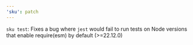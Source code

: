```yaml
---
'sku': patch
---
```


`sku test`: Fixes a bug where `jest` would fail to run tests on Node versions that enable require(esm) by default (>=22.12.0)
